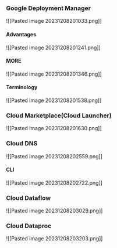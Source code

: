 ### Google Deployment Manager

![[Pasted image 20231208201033.png]]

#### Advantages

![[Pasted image 20231208201241.png]]

#### MORE

![[Pasted image 20231208201346.png]]

#### Terminology

![[Pasted image 20231208201538.png]]

### Cloud Marketplace(Cloud Launcher)

![[Pasted image 20231208201630.png]]

### Cloud DNS

![[Pasted image 20231208202559.png]]

#### CLI

![[Pasted image 20231208202722.png]]

### Cloud Dataflow

![[Pasted image 20231208203029.png]]

### Cloud Dataproc

![[Pasted image 20231208203203.png]]
